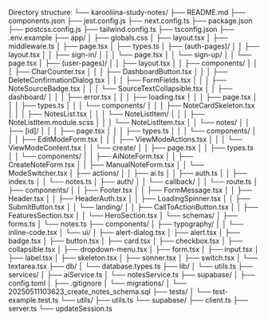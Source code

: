 Directory structure:
└── karooliina-study-notes/
    ├── README.md
    ├── components.json
    ├── jest.config.js
    ├── next.config.ts
    ├── package.json
    ├── postcss.config.js
    ├── tailwind.config.ts
    ├── tsconfig.json
    ├── .env.example
    ├── app/
    │   ├── globals.css
    │   ├── layout.tsx
    │   ├── middleware.ts
    │   ├── page.tsx
    │   ├── types.ts
    │   ├── (auth-pages)/
    │   │   ├── layout.tsx
    │   │   ├── sign-in/
    │   │   │   └── page.tsx
    │   │   └── sign-up/
    │   │       └── page.tsx
    │   ├── (user-pages)/
    │   │   ├── layout.tsx
    │   │   ├── components/
    │   │   │   ├── CharCounter.tsx
    │   │   │   ├── DashboardButton.tsx
    │   │   │   ├── DeleteConfirmationDialog.tsx
    │   │   │   ├── FormFields.tsx
    │   │   │   ├── NoteSourceBadge.tsx
    │   │   │   └── SourceTextCollapsible.tsx
    │   │   ├── dashboard/
    │   │   │   ├── error.tsx
    │   │   │   ├── loading.tsx
    │   │   │   ├── page.tsx
    │   │   │   ├── types.ts
    │   │   │   └── components/
    │   │   │       ├── NoteCardSkeleton.tsx
    │   │   │       ├── NotesList.tsx
    │   │   │       └── NoteListItem/
    │   │   │           ├── NoteListItem.module.scss
    │   │   │           └── NoteListItem.tsx
    │   │   └── notes/
    │   │       ├── [id]/
    │   │       │   ├── page.tsx
    │   │       │   ├── types.ts
    │   │       │   └── components/
    │   │       │       ├── EditModeForm.tsx
    │   │       │       ├── ViewModeActions.tsx
    │   │       │       └── ViewModeContent.tsx
    │   │       └── create/
    │   │           ├── page.tsx
    │   │           ├── types.ts
    │   │           └── components/
    │   │               ├── AiNoteForm.tsx
    │   │               ├── CreateNoteForm.tsx
    │   │               ├── ManualNoteForm.tsx
    │   │               └── ModeSwitcher.tsx
    │   ├── actions/
    │   │   ├── ai.ts
    │   │   ├── auth.ts
    │   │   ├── index.ts
    │   │   └── notes.ts
    │   ├── auth/
    │   │   └── callback/
    │   │       └── route.ts
    │   ├── components/
    │   │   ├── Footer.tsx
    │   │   ├── FormMessage.tsx
    │   │   ├── Header.tsx
    │   │   ├── HeaderAuth.tsx
    │   │   ├── LoadingSpinner.tsx
    │   │   ├── SubmitButton.tsx
    │   │   └── landing/
    │   │       ├── CallToActionButton.tsx
    │   │       ├── FeaturesSection.tsx
    │   │       └── HeroSection.tsx
    │   └── schemas/
    │       ├── forms.ts
    │       └── notes.ts
    ├── components/
    │   ├── typography/
    │   │   └── inline-code.tsx
    │   └── ui/
    │       ├── alert-dialog.tsx
    │       ├── alert.tsx
    │       ├── badge.tsx
    │       ├── button.tsx
    │       ├── card.tsx
    │       ├── checkbox.tsx
    │       ├── collapsible.tsx
    │       ├── dropdown-menu.tsx
    │       ├── form.tsx
    │       ├── input.tsx
    │       ├── label.tsx
    │       ├── skeleton.tsx
    │       ├── sonner.tsx
    │       ├── switch.tsx
    │       └── textarea.tsx
    ├── db/
    │   └── database.types.ts
    ├── lib/
    │   └── utils.ts
    ├── services/
    │   ├── aiService.ts
    │   └── notesService.ts
    ├── supabase/
    │   ├── config.toml
    │   ├── .gitignore
    │   └── migrations/
    │       └── 20250511103623_create_notes_schema.sql
    ├── tests/
    │   └── test-example.test.ts
    └── utils/
        ├── utils.ts
        └── supabase/
            ├── client.ts
            ├── server.ts
            └── updateSession.ts

